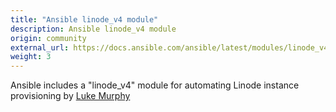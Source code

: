 ```yaml
---
title: "Ansible linode_v4 module"
description: Ansible linode_v4 module
origin: community
external_url: https://docs.ansible.com/ansible/latest/modules/linode_v4_module.html 
weight: 3
---
```


Ansible includes a "linode_v4" module for automating Linode instance provisioning by [Luke Murphy](https://github.com/lwm)

